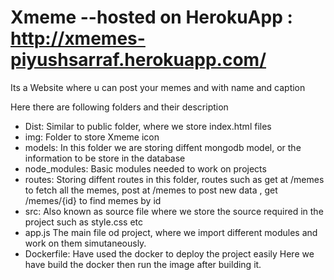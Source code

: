 # Xmeme   --hosted on HerokuApp : http://xmemes-piyushsarraf.herokuapp.com/

Its a Website where u can post your memes and with name and caption

Here there are following folders and their description
* Dist:
    Similar to public folder, where we store index.html files 
* img:
    Folder to store Xmeme icon
* models:
    In this folder we are storing diffent mongodb model, or the information to be store in the database
* node_modules:
    Basic modules needed to work on projects
* routes:
    Storing diffent routes in this folder, routes such as get at /memes to fetch all the memes, post at /memes to post new data , get /memes/{id} to find memes by id 
* src:
    Also known as source file where we store the source required in the project such as style.css etc
* app.js
    The main file od project, where we import different modules and work on them simutaneously.
* Dockerfile:
    Have used the docker to deploy the project easily 
    Here we have build the docker then run the image after building it.
